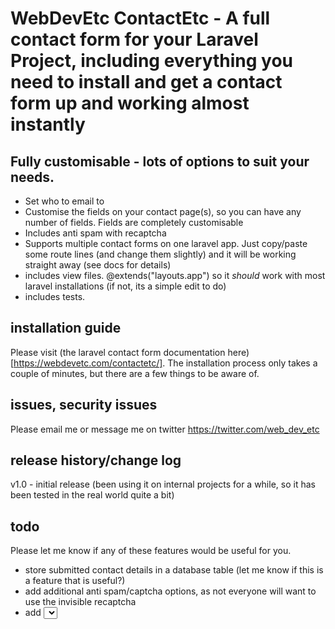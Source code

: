 # WebDevEtc ContactEtc - A full contact form for your Laravel Project, including everything you need to install and get a contact form up and working almost instantly

## Fully customisable - lots of options to suit your needs.

- Set who to email to
- Customise the fields on your contact page(s), so you can have any number of fields. Fields are completely customisable
- Includes anti spam with recaptcha
- Supports multiple contact forms on one laravel app. Just copy/paste some route lines (and change them slightly) and it will be working straight away (see docs for details)
- includes view files. @extends("layouts.app") so it *should* work with most laravel installations (if not, its a simple edit to do)
- includes tests.



## installation guide

Please visit (the laravel contact form documentation here)[https://webdevetc.com/contactetc/]. The installation process only takes a couple of minutes, but there are a few things to be aware of.

## issues, security issues

Please email me or message me on twitter https://twitter.com/web_dev_etc

## release history/change log

v1.0 - initial release (been using it on internal projects for a while, so it has been tested in the real world quite a bit)

## todo

Please let me know if any of these features would be useful for you.

- store submitted contact details in a database table (let me know if this is a feature that is useful?)
- add additional anti spam/captcha options, as not everyone will want to use the invisible recaptcha
- add <select> dropdowns. Is this someone people want on a contact form? please let me know
